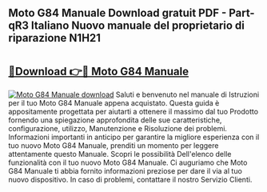 ## Moto G84 Manuale Download gratuit PDF - Part-qR3 Italiano Nuovo manuale del proprietario di riparazione N1H21

# <h2><a href="http://dfd7dvk.blite.top/?on=Moto+G84+Manuale">🔗Download 👉🔴 Moto G84 Manuale</a></h2>

[![Moto G84 Manuale download](https://i.imgur.com/lujVjoI.png)](http://dfd7dvk.blite.top/?on=Moto+G84+Manuale)
Saluti e benvenuto nel manuale di Istruzioni per il tuo Moto G84 Manuale appena acquistato. Questa guida è appositamente progettata per aiutarti a ottenere il massimo dal tuo Prodotto fornendo una spiegazione approfondita delle sue caratteristiche, configurazione, utilizzo, Manutenzione e Risoluzione dei problemi. Informazioni importanti in anticipo per garantire la migliore esperienza con il tuo nuovo Moto G84 Manuale, prenditi un momento per leggere attentamente questo Manuale. Scopri le possibilità Dell'elenco delle funzionalità con il tuo nuovo Moto G84 Manuale. Ci auguriamo che Moto G84 Manuale ti abbia fornito informazioni preziose per dare il via al tuo nuovo dispositivo. In caso di problemi, contattare il nostro Servizio Clienti.
